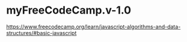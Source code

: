 # myFreeCodeCamp.v-1.0

https://www.freecodecamp.org/learn/javascript-algorithms-and-data-structures/#basic-javascript
